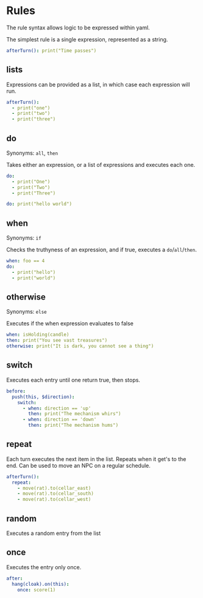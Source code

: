 # Rules

The rule syntax allows logic to be expressed within yaml.

The simplest rule is a single expression, represented as a string.

```yaml
afterTurn(): print("Time passes")
```

## lists

Expressions can be provided as a list, in which case each expression will run.

```yaml
afterTurn():
  - print("one")
  - print("two")
  - print("three")
```

## do

Synonyms: `all`, `then`

Takes either an expression, or a list of expressions and executes each one.

```yaml
do:
  - print("One")
  - print("Two")
  - print("Three")
```

```yaml
do: print("hello world")
```

## when

Synonyms: `if`

Checks the truthyness of an expression, and if true, executes a `do`/`all`/`then`.

```yaml
when: foo == 4
do: 
  - print("hello")
  - print("world")
```

## otherwise

Synonyms: `else`

Executes if the when expression evaluates to false

```yaml
when: isHolding(candle)
then: print("You see vast treasures")
otherwise: print("It is dark, you cannot see a thing")
```

## switch

Executes each entry until one return true, then stops.

```yaml
before:
  push(this, $direction):
    switch:
      - when: direction == 'up'
        then: print("The mechanism whirs")
      - when: direction == 'down'
        then: print("The mechanism hums")
```

## repeat

Each turn executes the next item in the list. Repeats when it get's to the end. Can be used to move an NPC on a regular schedule.

```yaml
afterTurn():
  repeat: 
    - move(rat).to(cellar_east)
    - move(rat).to(cellar_south)
    - move(rat).to(cellar_west)
```

## random

Executes a random entry from the list

## once

Executes the entry only once. 

```yaml
after:
  hang(cloak).on(this):
    once: score(1)
```